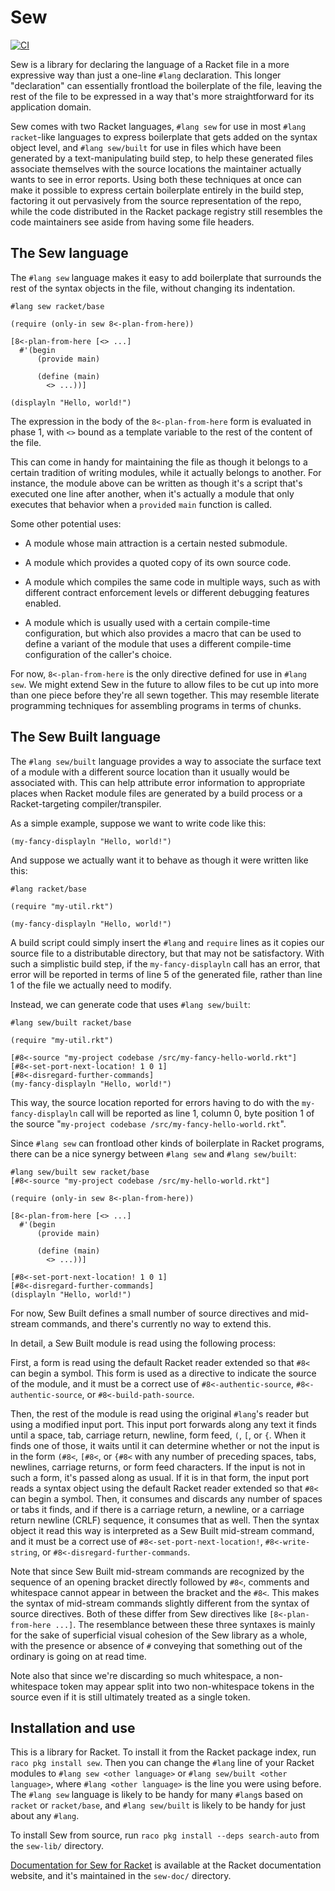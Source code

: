 # Sew

[![CI](https://github.com/lathe/sew-for-racket/actions/workflows/ci.yml/badge.svg)](https://github.com/lathe/sew-for-racket/actions/workflows/ci.yml)

Sew is a library for declaring the language of a Racket file in a more expressive way than just a one-line `#lang` declaration. This longer "declaration" can essentially frontload the boilerplate of the file, leaving the rest of the file to be expressed in a way that's more straightforward for its application domain.

Sew comes with two Racket languages, `#lang sew` for use in most `#lang racket`-like languages to express boilerplate that gets added on the syntax object level, and `#lang sew/built` for use in files which have been generated by a text-manipulating build step, to help these generated files associate themselves with the source locations the maintainer actually wants to see in error reports. Using both these techniques at once can make it possible to express certain boilerplate entirely in the build step, factoring it out pervasively from the source representation of the repo, while the code distributed in the Racket package registry still resembles the code maintainers see aside from having some file headers.


## The Sew language

The `#lang sew` language makes it easy to add boilerplate that surrounds the rest of the syntax objects in the file, without changing its indentation.

```racket
#lang sew racket/base

(require (only-in sew 8<-plan-from-here))

[8<-plan-from-here [<> ...]
  #'(begin
      (provide main)
      
      (define (main)
        <> ...))]

(displayln "Hello, world!")
```

The expression in the body of the `8<-plan-from-here` form is evaluated in phase 1, with `<>` bound as a template variable to the rest of the content of the file.

This can come in handy for maintaining the file as though it belongs to a certain tradition of writing modules, while it actually belongs to another. For instance, the module above can be written as though it's a script that's executed one line after another, when it's actually a module that only executes that behavior when a `provide`d `main` function is called.

Some other potential uses:

* A module whose main attraction is a certain nested submodule.

* A module which provides a quoted copy of its own source code.

* A module which compiles the same code in multiple ways, such as with different contract enforcement levels or different debugging features enabled.

* A module which is usually used with a certain compile-time configuration, but which also provides a macro that can be used to define a variant of the module that uses a different compile-time configuration of the caller's choice.

For now, `8<-plan-from-here` is the only directive defined for use in `#lang sew`. We might extend Sew in the future to allow files to be cut up into more than one piece before they're all sewn together. This may resemble literate programming techniques for assembling programs in terms of chunks.


## The Sew Built language

The `#lang sew/built` language provides a way to associate the surface text of a module with a different source location than it usually would be associated with. This can help attribute error information to appropriate places when Racket module files are generated by a build process or a Racket-targeting compiler/transpiler.

As a simple example, suppose we want to write code like this:

```racket
(my-fancy-displayln "Hello, world!")
```

And suppose we actually want it to behave as though it were written like this:

```racket
#lang racket/base

(require "my-util.rkt")

(my-fancy-displayln "Hello, world!")
```

A build script could simply insert the `#lang` and `require` lines as it copies our source file to a distributable directory, but that may not be satisfactory. With such a simplistic build step, if the `my-fancy-displayln` call has an error, that error will be reported in terms of line 5 of the generated file, rather than line 1 of the file we actually need to modify.

Instead, we can generate code that uses `#lang sew/built`:

```racket
#lang sew/built racket/base

(require "my-util.rkt")

[#8<-source "my-project codebase /src/my-fancy-hello-world.rkt"]
[#8<-set-port-next-location! 1 0 1]
[#8<-disregard-further-commands]
(my-fancy-displayln "Hello, world!")
```

This way, the source location reported for errors having to do with the `my-fancy-displayln` call will be reported as line 1, column 0, byte position 1 of the source "`my-project codebase /src/my-fancy-hello-world.rkt`".

Since `#lang sew` can frontload other kinds of boilerplate in Racket programs, there can be a nice synergy between `#lang sew` and `#lang sew/built`:

```racket
#lang sew/built sew racket/base
[#8<-source "my-project codebase /src/my-hello-world.rkt"]

(require (only-in sew 8<-plan-from-here))

[8<-plan-from-here [<> ...]
  #'(begin
      (provide main)
      
      (define (main)
        <> ...))]

[#8<-set-port-next-location! 1 0 1]
[#8<-disregard-further-commands]
(displayln "Hello, world!")
```

For now, Sew Built defines a small number of source directives and mid-stream commands, and there's currently no way to extend this.

In detail, a Sew Built module is read using the following process:

First, a form is read using the default Racket reader extended so that `#8<` can begin a symbol. This form is used as a directive to indicate the source of the module, and it must be a correct use of `#8<-authentic-source`, `#8<-authentic-source`, or `#8<-build-path-source`.

Then, the rest of the module is read using the original `#lang`'s reader but using a modified input port. This input port forwards along any text it finds until a space, tab, carriage return, newline, form feed, `(`, `[`, or `{`. When it finds one of those, it waits until it can determine whether or not the input is in the form `(#8<`, `[#8<`, or `{#8<` with any number of preceding spaces, tabs, newlines, carriage returns, or form feed characters. If the input is not in such a form, it's passed along as usual. If it is in that form, the input port reads a syntax object using the default Racket reader extended so that `#8<` can begin a symbol. Then, it consumes and discards any number of spaces or tabs it finds, and if there is a carriage return, a newline, or a carriage return newline (CRLF) sequence, it consumes that as well. Then the syntax object it read this way is interpreted as a Sew Built mid-stream command, and it must be a correct use of `#8<-set-port-next-location!`, `#8<-write-string`, or `#8<-disregard-further-commands`.

Note that since Sew Built mid-stream commands are recognized by the sequence of an opening bracket directly followed by `#8<`, comments and whitespace cannot appear in between the bracket and the `#8<`. This makes the syntax of mid-stream commands slightly different from the syntax of source directives. Both of these differ from Sew directives like `[8<-plan-from-here ...]`. The resemblance between these three syntaxes is mainly for the sake of superficial visual cohesion of the Sew library as a whole, with the presence or absence of `#` conveying that something out of the ordinary is going on at read time.

Note also that since we're discarding so much whitespace, a non-whitespace token may appear split into two non-whitespace tokens in the source even if it is still ultimately treated as a single token.


## Installation and use

This is a library for Racket. To install it from the Racket package index, run `raco pkg install sew`. Then you can change the `#lang` line of your Racket modules to `#lang sew <other language>` or `#lang sew/built <other language>`, where `#lang <other language>` is the line you were using before. The `#lang sew` language is likely to be handy for many `#lang`s based on `racket` or `racket/base`, and `#lang sew/built` is likely to be handy for just about any `#lang`.

To install Sew from source, run `raco pkg install --deps search-auto` from the `sew-lib/` directory.

[Documentation for Sew for Racket](https://docs.racket-lang.org/sew/index.html) is available at the Racket documentation website, and it's maintained in the `sew-doc/` directory.
